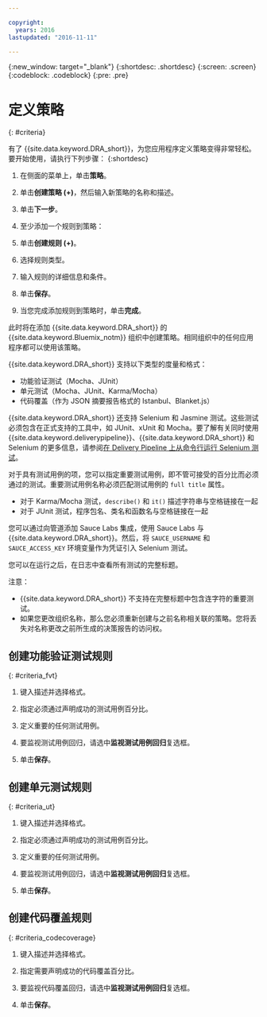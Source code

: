 ```yaml
---

copyright:
  years: 2016
lastupdated: "2016-11-11"

---
```


{:new_window: target="_blank"}
{:shortdesc: .shortdesc}
{:screen: .screen}
{:codeblock: .codeblock}
{:pre: .pre}

# 定义策略
{: #criteria}

有了 {{site.data.keyword.DRA_short}}，为您应用程序定义策略变得非常轻松。要开始使用，请执行下列步骤：
{:shortdesc}

1. 在侧面的菜单上，单击**策略**。

2. 单击**创建策略 (+)**，然后输入新策略的名称和描述。

3. 单击**下一步**。

4. 至少添加一个规则到策略：
  1. 单击**创建规则 (+)**。
  2. 选择规则类型。
  3. 输入规则的详细信息和条件。
  4. 单击**保存**。

5. 当您完成添加规则到策略时，单击**完成**。

此时将在添加 {{site.data.keyword.DRA_short}} 的 {{site.data.keyword.Bluemix_notm}} 组织中创建策略。相同组织中的任何应用程序都可以使用该策略。

{{site.data.keyword.DRA_short}} 支持以下类型的度量和格式：

* 功能验证测试（Mocha、JUnit）
* 单元测试（Mocha、JUnit、Karma/Mocha）
* 代码覆盖（作为 JSON 摘要报告格式的 Istanbul、Blanket.js）

{{site.data.keyword.DRA_short}} 还支持 Selenium 和 Jasmine 测试。这些测试必须包含在正式支持的工具中，如 JUnit、xUnit 和 Mocha。要了解有关同时使用 {{site.data.keyword.deliverypipeline}}、{{site.data.keyword.DRA_short}} 和 Selenium 的更多信息，请参阅[在 Delivery Pipeline 上从命令行运行 Selenium 测试](https://developer.ibm.com/devops-services/2016/07/21/running-selenium-tests-command-line-delivery-pipeline/)。

对于具有测试用例的项，您可以指定重要测试用例，即不管可接受的百分比而必须通过的测试。重要测试用例名称必须匹配测试用例的 `full title` 属性。    
* 对于 Karma/Mocha 测试，`describe()` 和 `it()` 描述字符串与空格链接在一起
* 对于 JUnit 测试，程序包名、类名和函数名与空格链接在一起    

您可以通过向管道添加 Sauce Labs 集成，使用 Sauce Labs 与 {{site.data.keyword.DRA_short}}。然后，将 `SAUCE_USERNAME` 和 `SAUCE_ACCESS_KEY` 环境变量作为凭证引入 Selenium 测试。

您可以在运行之后，在日志中查看所有测试的完整标题。  

注意：
* {{site.data.keyword.DRA_short}} 不支持在完整标题中包含连字符的重要测试。    
* 如果您更改组织名称，那么您必须重新创建与之前名称相关联的策略。您将丢失对名称更改之前所生成的决策报告的访问权。

## 创建功能验证测试规则
{: #criteria_fvt}

1. 键入描述并选择格式。

2. 指定必须通过声明成功的测试用例百分比。

3. 定义重要的任何测试用例。

4. 要监视测试用例回归，请选中**监视测试用例回归**复选框。

5. 单击**保存**。


## 创建单元测试规则
{: #criteria_ut}

1. 键入描述并选择格式。

2. 指定必须通过声明成功的测试用例百分比。

3. 定义重要的任何测试用例。

4. 要监视测试用例回归，请选中**监视测试用例回归**复选框。

5. 单击**保存**。


## 创建代码覆盖规则
{: #criteria_codecoverage}

1. 键入描述并选择格式。

2. 指定需要声明成功的代码覆盖百分比。

3. 要监视代码覆盖回归，请选中**监视测试用例回归**复选框。

4. 单击**保存**。
